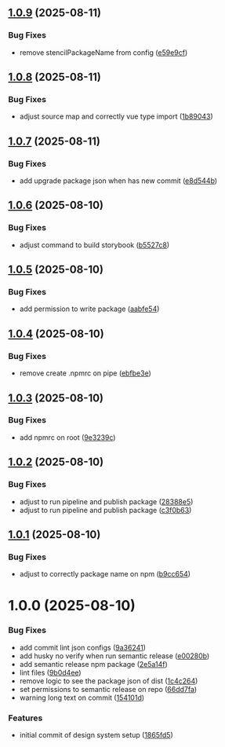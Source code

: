 ## [1.0.9](https://github.com/RodrigoBLima/ds-web-components/compare/v1.0.8...v1.0.9) (2025-08-11)


### Bug Fixes

* remove stencilPackageName from config ([e59e9cf](https://github.com/RodrigoBLima/ds-web-components/commit/e59e9cfc0f605edf32847a4c8c0da9cae1403e06))

## [1.0.8](https://github.com/RodrigoBLima/ds-web-components/compare/v1.0.7...v1.0.8) (2025-08-11)


### Bug Fixes

* adjust source map and correctly vue type import ([1b89043](https://github.com/RodrigoBLima/ds-web-components/commit/1b89043356c25877dd6869e1292465ce427ad0c7))

## [1.0.7](https://github.com/RodrigoBLima/ds-web-components/compare/v1.0.6...v1.0.7) (2025-08-11)


### Bug Fixes

* add upgrade package json when has new commit ([e8d544b](https://github.com/RodrigoBLima/ds-web-components/commit/e8d544b5cc7da06a54ca64a3b0f5d53bf8b3b9c7))

## [1.0.6](https://github.com/RodrigoBLima/ds-web-components/compare/v1.0.5...v1.0.6) (2025-08-10)


### Bug Fixes

* adjust command to build storybook ([b5527c8](https://github.com/RodrigoBLima/ds-web-components/commit/b5527c854aa32d48d82c4639ca2d9cf151a3a2b0))

## [1.0.5](https://github.com/RodrigoBLima/ds-web-components/compare/v1.0.4...v1.0.5) (2025-08-10)


### Bug Fixes

* add permission to write package ([aabfe54](https://github.com/RodrigoBLima/ds-web-components/commit/aabfe54d9557a223e7eb6a5fcf2f92f65ca91f3e))

## [1.0.4](https://github.com/RodrigoBLima/ds-web-components/compare/v1.0.3...v1.0.4) (2025-08-10)


### Bug Fixes

* remove create .npmrc on pipe ([ebfbe3e](https://github.com/RodrigoBLima/ds-web-components/commit/ebfbe3e5a2e6239d6033675699adf9a8a97ae151))

## [1.0.3](https://github.com/RodrigoBLima/ds-web-components/compare/v1.0.2...v1.0.3) (2025-08-10)


### Bug Fixes

* add npmrc on root ([9e3239c](https://github.com/RodrigoBLima/ds-web-components/commit/9e3239c50f020c9a5f5d8f20979135e5a620a228))

## [1.0.2](https://github.com/RodrigoBLima/ds-web-components/compare/v1.0.1...v1.0.2) (2025-08-10)


### Bug Fixes

* adjust to run pipeline and publish package ([28388e5](https://github.com/RodrigoBLima/ds-web-components/commit/28388e5a2775d8d40fbb07c9576506bbbbe7fd50))
* adjust to run pipeline and publish package ([c3f0b63](https://github.com/RodrigoBLima/ds-web-components/commit/c3f0b63b7f7c630760b70cebb04c89504bc8e21d))

## [1.0.1](https://github.com/RodrigoBLima/ds-web-components/compare/v1.0.0...v1.0.1) (2025-08-10)


### Bug Fixes

* adjust to correctly package name on npm ([b9cc654](https://github.com/RodrigoBLima/ds-web-components/commit/b9cc6544c2775205190d26fce692717297df458a))

# 1.0.0 (2025-08-10)


### Bug Fixes

* add commit lint json configs ([9a36241](https://github.com/RodrigoBLima/ds-web-components/commit/9a36241c0988e0cec52a592eecb102c24bac8dc7))
* add husky no verify when run semantic release ([e00280b](https://github.com/RodrigoBLima/ds-web-components/commit/e00280b278bbfacb769d660bdfb6ccd9189c38b9))
* add semantic release npm package ([2e5a14f](https://github.com/RodrigoBLima/ds-web-components/commit/2e5a14fad060be0cf9ea94d7853078af886fa10b))
* lint files ([9b0d4ee](https://github.com/RodrigoBLima/ds-web-components/commit/9b0d4ee00d909406c549cb39b6b03f2056f3a7cf))
* remove logic to see the package json of dist ([1c4c264](https://github.com/RodrigoBLima/ds-web-components/commit/1c4c26411dd6e5eeee33c9ea227fa5db8582835b))
* set permissions to semantic release on repo ([66dd7fa](https://github.com/RodrigoBLima/ds-web-components/commit/66dd7fab9bc51ab063fd500ae3cfca5d00754956))
* warning long text on commit ([154101d](https://github.com/RodrigoBLima/ds-web-components/commit/154101d58da65daa1ae0bb62df923badf2fad294))


### Features

* initial commit of design system setup ([1865fd5](https://github.com/RodrigoBLima/ds-web-components/commit/1865fd52c83074af68881efaa88614fd7da47af2))

